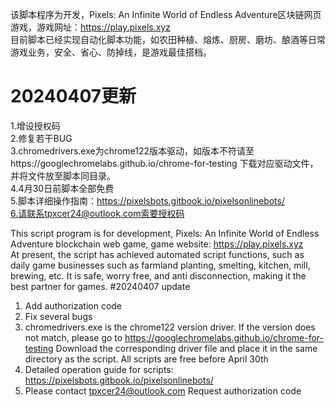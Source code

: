 该脚本程序为开发，Pixels: An Infinite World of Endless Adventure区块链网页游戏，游戏网址：https://play.pixels.xyz<br>目前脚本已经实现自动化脚本功能，如农田种植、熔炼、厨房、磨坊、酿酒等日常游戏业务，安全、省心、防掉线，是游戏最佳搭档。
# 20240407更新
1.增设授权码<br>
2.修复若干BUG<br>
3.chromedrivers.exe为chrome122版本驱动，如版本不符请至https://googlechromelabs.github.io/chrome-for-testing 下载对应驱动文件，并将文件放至脚本同目录。<br>
4.4月30日前脚本全部免费<br>
5.脚本详细操作指南：https://pixelsbots.gitbook.io/pixelsonlinebots/<br>
6.请联系tpxcer24@outlook.com索要授权码<br>

This script program is for development, Pixels: An Infinite World of Endless Adventure blockchain web game, game website: https://play.pixels.xyz <br>At present, the script has achieved automated script functions, such as daily game businesses such as farmland planting, smelting, kitchen, mill, brewing, etc. It is safe, worry free, and anti disconnection, making it the best partner for games.
#20240407 update
1. Add authorization code
2. Fix several bugs
3. chromedrivers.exe is the chrome122 version driver. If the version does not match, please go to https://googlechromelabs.github.io/chrome-for-testing Download the corresponding driver file and place it in the same directory as the script.
All scripts are free before April 30th
5. Detailed operation guide for scripts: https://pixelsbots.gitbook.io/pixelsonlinebots/
6. Please contact tpxcer24@outlook.com Request authorization code
